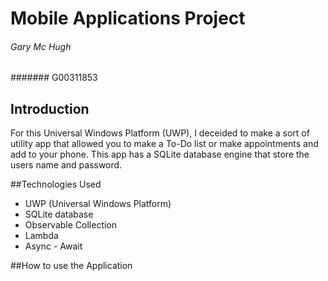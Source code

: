 # Mobile Applications Project
###### Gary Mc Hugh 
####### G00311853

## Introduction
For this Universal Windows Platform (UWP), I deceided to make a sort of utility app that allowed you to make a To-Do list or make appointments and add to your phone. This app has a SQLite database engine that store the users name and password.

##Technologies Used
+ UWP (Universal Windows Platform)
+ SQLite database
+ Observable Collection
+ Lambda
+ Async - Await

##How to use the Application
